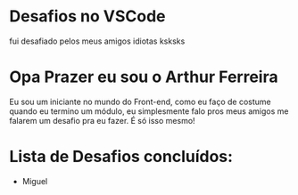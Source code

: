 # Desafios no VSCode
 fui desafiado pelos meus amigos idiotas ksksks

 <h1>Opa Prazer eu sou o Arthur Ferreira</h1>
 <p>Eu sou um iniciante no mundo do Front-end, como eu faço de costume quando eu termino um módulo, eu simplesmente falo pros meus amigos me falarem um desafio pra eu fazer. É só isso mesmo!</p>

  <h1>Lista de Desafios concluídos:</h1>  
 <ul>
 <li>Miguel</li>
 </ul>

